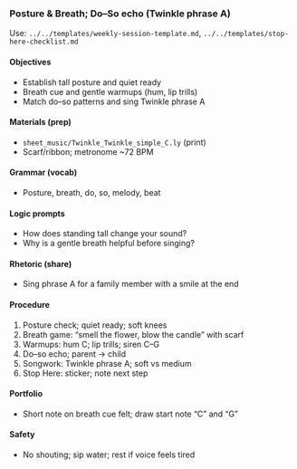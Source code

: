### Posture & Breath; Do–So echo (Twinkle phrase A)

Use: `../../templates/weekly-session-template.md`, `../../templates/stop-here-checklist.md`

#### Objectives
- Establish tall posture and quiet ready
- Breath cue and gentle warmups (hum, lip trills)
- Match do–so patterns and sing Twinkle phrase A

#### Materials (prep)
- `sheet_music/Twinkle_Twinkle_simple_C.ly` (print)
- Scarf/ribbon; metronome ~72 BPM

#### Grammar (vocab)
- Posture, breath, do, so, melody, beat

#### Logic prompts
- How does standing tall change your sound?
- Why is a gentle breath helpful before singing?

#### Rhetoric (share)
- Sing phrase A for a family member with a smile at the end

#### Procedure
1) Posture check; quiet ready; soft knees
2) Breath game: “smell the flower, blow the candle” with scarf
3) Warmups: hum C; lip trills; siren C–G
4) Do–so echo; parent → child
5) Songwork: Twinkle phrase A; soft vs medium
6) Stop Here: sticker; note next step

#### Portfolio
- Short note on breath cue felt; draw start note “C” and “G”

#### Safety
- No shouting; sip water; rest if voice feels tired

